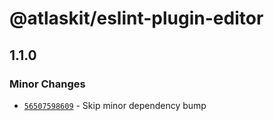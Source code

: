 # @atlaskit/eslint-plugin-editor

## 1.1.0

### Minor Changes

- [`56507598609`](https://bitbucket.org/atlassian/atlassian-frontend/commits/56507598609) - Skip minor dependency bump
